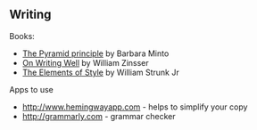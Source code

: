 ## Writing

Books:
- [The Pyramid principle](https://www.goodreads.com/book/show/3981669-the-pyramid-principle) by Barbara Minto
- [On Writing Well](https://www.goodreads.com/book/show/53343.On_Writing_Well) by William Zinsser
- [The Elements of Style](https://www.goodreads.com/book/show/33514.The_Elements_of_Style) by William Strunk Jr

Apps to use
- http://www.hemingwayapp.com - helps to simplify your copy
- http://grammarly.com - grammar checker
